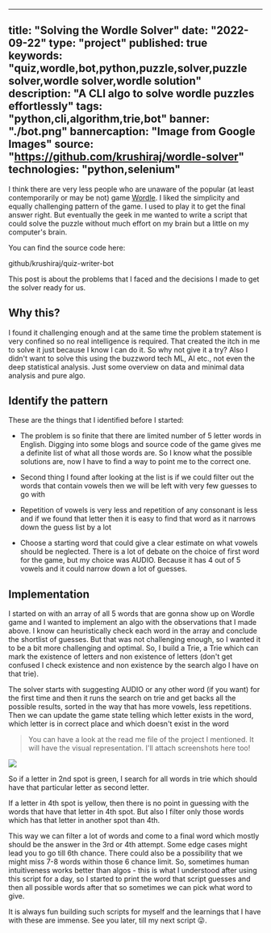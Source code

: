 
---
title: "Solving the Wordle Solver"
date: "2022-09-22"
type: "project"
published: true
keywords: "quiz,wordle,bot,python,puzzle,solver,puzzle solver,wordle solver,wordle solution"
description: "A CLI algo to solve wordle puzzles effortlessly"
tags: "python,cli,algorithm,trie,bot"
banner: "./bot.png"
bannercaption: "Image from Google Images"
source: "https://github.com/krushiraj/wordle-solver"
technologies: "python,selenium"
---

I think there are very less people who are unaware of the popular (at least contemporarily or may be not) game [Wordle](https://en.wikipedia.org/wiki/Wordle). I liked the simplicity and equally challenging pattern of the game. I used to play it to get the final answer right. But eventually the geek in me wanted to write a script that could solve the puzzle without much effort on my brain but a little on my computer's brain. 

You can find the source code here:

github/krushiraj/quiz-writer-bot

This post is about the problems that I faced and the decisions I made to get the solver ready for us.

## Why this?

I found it challenging enough and at the same time the problem statement is very confined so no real intelligence is required. That created the itch in me to solve it just because I know I can do it. So why not give it a try? Also I didn't want to solve this using the buzzword tech ML, AI etc., not even the deep statistical analysis. Just some overview on data and minimal data analysis and pure algo.

## Identify the pattern

These are the things that I identified before I started:
- The problem is so finite that there are limited number of 5 letter words in English. Digging into some blogs and source code of the game gives me a definite list of what all those words are. So I know what the possible solutions are, now I have to find a way to point me to the correct one.

- Second thing I found after looking at the list is if we could filter out the words that contain vowels then we will be left with very few guesses to go with

- Repetition of vowels is very less and repetition of any consonant is less and if we found that letter then it is easy to find that word as it narrows down the guess list by a lot

- Choose a starting word that could give a clear estimate on what vowels should be neglected. There is a lot of debate on the choice of first word for the game, but my choice was AUDIO. Because it has 4 out of 5 vowels and it could narrow down a lot of guesses.

## Implementation

I started on with an array of all 5 words that are gonna show up on Wordle game and I wanted to implement an algo with the observations that I made above. I know can heuristically check each word in the array and conclude the shortlist of guesses. But that was not challenging enough, so I wanted it to be a bit more challenging and optimal. So, I build a Trie, a Trie which can mark the existence of letters and non existence of letters (don't get confused I check existence and non existence by the search algo I have on that trie).

The solver starts with suggesting AUDIO or any other word (if you want) for the first time and then it runs the search on trie and get backs all the possible results, sorted in the way that has more vowels, less repetitions. Then we can update the game state telling which letter exists in the word, which letter is in correct place and which doesn't exist in the word

> You can have a look at the read me file of the project I mentioned. It will have the visual representation. I'll attach screenshots here too!
<img src="https://raw.githubusercontent.com/krushiraj/krushiraj.github.io/dev/portfolio/content/writings/wordle-solver/index.md">

So if a letter in 2nd spot is green, I search for all words in trie which should have that particular letter as second letter.

If a letter in 4th spot is yellow, then there is no point in guessing with the words that have that letter in 4th spot. But also I filter only those words which has that letter in another spot than 4th.

This way we can filter a lot of words and come to a final word which mostly should be the answer in the 3rd or 4th attempt. Some edge cases might lead you to go till 6th chance. There could also be a possibility that we might miss 7-8 words within those 6 chance limit. So, sometimes human intuitiveness works better than algos - this is what I understood after using this script for a day, so I started to print the word that script guesses and then all possible words after that so sometimes we can pick what word to give.

It is always fun building such scripts for myself and the learnings that I have with these are immense. See you later, till my next script 😜.
